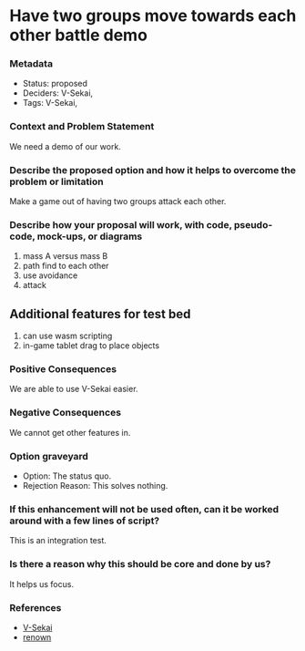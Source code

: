 # Have two groups move towards each other battle demo
### Metadata

- Status: proposed <!-- draft | proposed | rejected | accepted | deprecated | superseded by -->
- Deciders: V-Sekai,
- Tags: V-Sekai,


### Context and Problem Statement

We need a demo of our work.

### Describe the proposed option and how it helps to overcome the problem or limitation

Make a game out of having two groups attack each other.

### Describe how your proposal will work, with code, pseudo-code, mock-ups, or diagrams

1. mass A versus mass B
2. path find to each other
3. use avoidance
4. attack

## Additional features for test bed

1. can use wasm scripting
2. in-game tablet drag to place objects

### Positive Consequences

We are able to use V-Sekai easier.

### Negative Consequences

We cannot get other features in.

### Option graveyard

- Option: The status quo. <!-- List the proposed options no longer open for consideration. -->
- Rejection Reason: This solves nothing. <!-- List the reasons for the rejection: (the bad traits) -->


### If this enhancement will not be used often, can it be worked around with a few lines of script?

This is an integration test.

### Is there a reason why this should be core and done by us?

It helps us focus.

### References

- [V-Sekai](https://v-sekai.org/)
- [renown](https://youtu.be/tVrLMXZDNyo)
